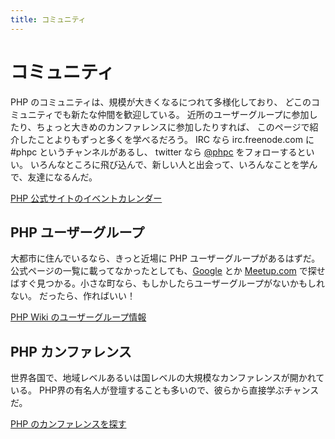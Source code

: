 ```yaml
---
title: コミュニティ
---
```


# コミュニティ

PHP のコミュニティは、規模が大きくなるにつれて多様化しており、
どこのコミュニティでも新たな仲間を歓迎している。
近所のユーザーグループに参加したり、ちょっと大きめのカンファレンスに参加したりすれば、
このページで紹介したことよりもずっと多くを学べるだろう。
IRC なら irc.freenode.com に #phpc というチャンネルがあるし、
twitter なら [@phpc][phpc-twitter] をフォローするといい。
いろんなところに飛び込んで、新しい人と出会って、いろんなことを学んで、友達になるんだ。

[PHP 公式サイトのイベントカレンダー][php-calendar]

## PHP ユーザーグループ

大都市に住んでいるなら、きっと近場に PHP ユーザーグループがあるはずだ。
公式ページの一覧に載ってなかったとしても、[Google][google] とか [Meetup.com][meetup]
で探せばすぐ見つかる。小さな町なら、もしかしたらユーザーグループがないかもしれない。
だったら、作ればいい！

[PHP Wiki のユーザーグループ情報][php-wiki]

## PHP カンファレンス

世界各国で、地域レベルあるいは国レベルの大規模なカンファレンスが開かれている。
PHP界の有名人が登壇することも多いので、彼らから直接学ぶチャンスだ。

[PHP のカンファレンスを探す][php-conf]

[php-calendar]: http://www.php.net/cal.php
[google]: https://www.google.com/search?q=php+user+group+near+me
[meetup]: http://www.meetup.com/find/
[php-wiki]: https://wiki.php.net/usergroups
[php-conf]: http://php.net/conferences/index.php
[phpc-twitter]: https://twitter.com/phpc
